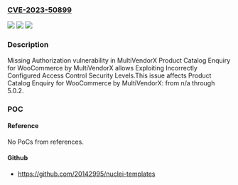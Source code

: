 ### [CVE-2023-50899](https://cve.mitre.org/cgi-bin/cvename.cgi?name=CVE-2023-50899)
![](https://img.shields.io/static/v1?label=Product&message=Product%20Catalog%20Enquiry%20for%20WooCommerce%20by%20MultiVendorX&color=blue)
![](https://img.shields.io/static/v1?label=Version&message=n%2Fa&color=blue)
![](https://img.shields.io/static/v1?label=Vulnerability&message=CWE-862%20Missing%20Authorization&color=brighgreen)

### Description

Missing Authorization vulnerability in MultiVendorX Product Catalog Enquiry for WooCommerce by MultiVendorX allows Exploiting Incorrectly Configured Access Control Security Levels.This issue affects Product Catalog Enquiry for WooCommerce by MultiVendorX: from n/a through 5.0.2.

### POC

#### Reference
No PoCs from references.

#### Github
- https://github.com/20142995/nuclei-templates

